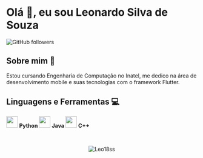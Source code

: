 # Olá :wave:, eu sou Leonardo Silva de Souza

![GitHub followers](https://img.shields.io/github/followers/Leo18ss?label=Follow&style=social)

## Sobre mim :man:
Estou cursando Engenharia de Computação no Inatel, me dedico na área de desenvolvimento mobile e suas tecnologias com o framework Flutter.
  
## Linguagens e Ferramentas :computer:
<p>
<img height="30" src="https://www.flaticon.com/svg/static/icons/svg/1822/1822899.svg"/> <strong> Python </strong> 
<img height="30" src="https://www.flaticon.com/svg/static/icons/svg/226/226777.svg"/> <strong> Java </strong> 
<img height="30" src="https://www.flaticon.com/svg/static/icons/svg/919/919841.svg"/> <strong> C++ </strong>  
</p>

<br />
<p align="center"> <img src="https://github-readme-stats.vercel.app/api?username=Leo18ss&show_icons=true&theme=dark" alt="Leo18ss" /> 
</p>
